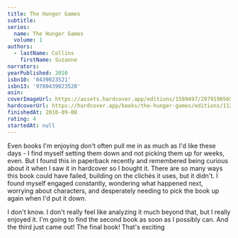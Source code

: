 ```yaml
---
title: The Hunger Games
subtitle:
series:
  name: The Hunger Games
  volume: 1
authors:
  - lastName: Collins
    firstName: Suzanne
narrators:
yearPublished: 2010
isbn10: '0439023521'
isbn13: '9780439023528'
asin:
coverImageUrl: https://assets.hardcover.app/editions/1589497/2979196565308831-lf%202.jpeg
hardcoverUrl: https://hardcover.app/books/the-hunger-games/editions/1127916
finishedAt: 2010-09-08
rating: 4
startedAt: null
---
```


Even books I'm enjoying don't often pull me in as much as I'd like these days - I find myself setting them down and not picking them up for weeks, even. But I found this in paperback recently and remembered being curious about it when I saw it in hardcover so I bought it. There are so many ways this book could have failed, building on the clichés it uses, but it didn't. I found myself engaged constantly, wondering what happened next, worrying about characters, and desperately needing to pick the book up again when I'd put it down.

I don't know. I don't really feel like analyzing it much beyond that, but I really enjoyed it. I'm going to find the second book as soon as I possibly can. And the third just came out! The final book! That's exciting
